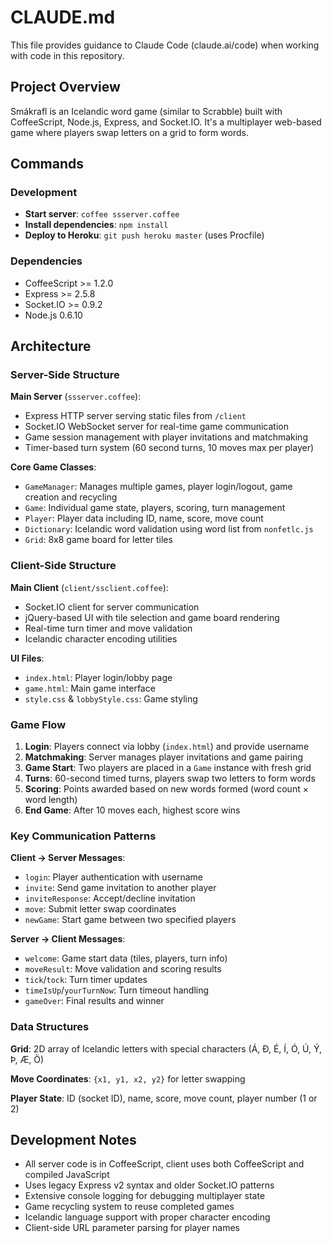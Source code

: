 # CLAUDE.md

This file provides guidance to Claude Code (claude.ai/code) when working with code in this repository.

## Project Overview

Smákrafl is an Icelandic word game (similar to Scrabble) built with CoffeeScript, Node.js, Express, and Socket.IO. It's a multiplayer web-based game where players swap letters on a grid to form words.

## Commands

### Development
- **Start server**: `coffee ssserver.coffee`
- **Install dependencies**: `npm install`
- **Deploy to Heroku**: `git push heroku master` (uses Procfile)

### Dependencies
- CoffeeScript >= 1.2.0
- Express >= 2.5.8
- Socket.IO >= 0.9.2
- Node.js 0.6.10

## Architecture

### Server-Side Structure

**Main Server** (`ssserver.coffee`):
- Express HTTP server serving static files from `/client`
- Socket.IO WebSocket server for real-time game communication
- Game session management with player invitations and matchmaking
- Timer-based turn system (60 second turns, 10 moves max per player)

**Core Game Classes**:
- `GameManager`: Manages multiple games, player login/logout, game creation and recycling
- `Game`: Individual game state, players, scoring, turn management
- `Player`: Player data including ID, name, score, move count
- `Dictionary`: Icelandic word validation using word list from `nonfetlc.js`
- `Grid`: 8x8 game board for letter tiles

### Client-Side Structure

**Main Client** (`client/ssclient.coffee`):
- Socket.IO client for server communication
- jQuery-based UI with tile selection and game board rendering
- Real-time turn timer and move validation
- Icelandic character encoding utilities

**UI Files**:
- `index.html`: Player login/lobby page
- `game.html`: Main game interface
- `style.css` & `lobbyStyle.css`: Game styling

### Game Flow

1. **Login**: Players connect via lobby (`index.html`) and provide username
2. **Matchmaking**: Server manages player invitations and game pairing
3. **Game Start**: Two players are placed in a `Game` instance with fresh grid
4. **Turns**: 60-second timed turns, players swap two letters to form words
5. **Scoring**: Points awarded based on new words formed (word count × word length)
6. **End Game**: After 10 moves each, highest score wins

### Key Communication Patterns

**Client → Server Messages**:
- `login`: Player authentication with username
- `invite`: Send game invitation to another player
- `inviteResponse`: Accept/decline invitation
- `move`: Submit letter swap coordinates
- `newGame`: Start game between two specified players

**Server → Client Messages**:
- `welcome`: Game start data (tiles, players, turn info)
- `moveResult`: Move validation and scoring results
- `tick`/`tock`: Turn timer updates
- `timeIsUp`/`yourTurnNow`: Turn timeout handling
- `gameOver`: Final results and winner

### Data Structures

**Grid**: 2D array of Icelandic letters with special characters (Á, Ð, É, Í, Ó, Ú, Ý, Þ, Æ, Ö)

**Move Coordinates**: `{x1, y1, x2, y2}` for letter swapping

**Player State**: ID (socket ID), name, score, move count, player number (1 or 2)

## Development Notes

- All server code is in CoffeeScript, client uses both CoffeeScript and compiled JavaScript
- Uses legacy Express v2 syntax and older Socket.IO patterns
- Extensive console logging for debugging multiplayer state
- Game recycling system to reuse completed games
- Icelandic language support with proper character encoding
- Client-side URL parameter parsing for player names
